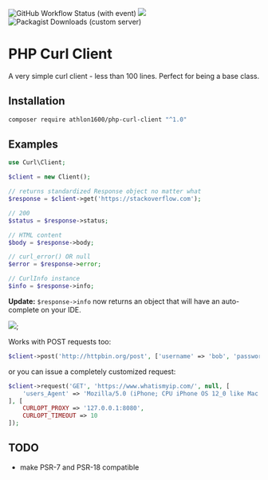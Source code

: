 ![GitHub Workflow Status (with event)](https://img.shields.io/github/actions/workflow/status/Athlon1600/php-curl-client/ci.yml)
![](https://img.shields.io/github/last-commit/Athlon1600/php-curl-client.svg)
![Packagist Downloads (custom server)](https://img.shields.io/packagist/dm/Athlon1600/php-curl-client)

# PHP Curl Client

A very simple curl client - less than 100 lines. Perfect for being a base class.

## Installation

```bash
composer require athlon1600/php-curl-client "^1.0"
```

## Examples

```php
use Curl\Client;

$client = new Client();

// returns standardized Response object no matter what
$response = $client->get('https://stackoverflow.com');

// 200
$status = $response->status;

// HTML content
$body = $response->body;

// curl_error() OR null
$error = $response->error;

// CurlInfo instance
$info = $response->info;
```

**Update:** `$response->info` now returns an object that will have an auto-complete on your IDE.

![](http://g.recordit.co/svt7mzJwsU.gif);


Works with POST requests too:

```php
$client->post('http://httpbin.org/post', ['username' => 'bob', 'password' => 'test']);
```

or you can issue a completely customized request:

```php
$client->request('GET', 'https://www.whatismyip.com/', null, [
    'users_Agent' => 'Mozilla/5.0 (iPhone; CPU iPhone OS 12_0 like Mac OS X)'
], [
    CURLOPT_PROXY => '127.0.0.1:8080',
    CURLOPT_TIMEOUT => 10
]);
```

## TODO

- make PSR-7 and PSR-18 compatible

